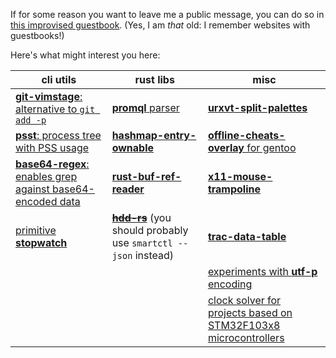 If for some reason you want to leave me a public message, you can do so in [this improvised guestbook](https://github.com/vthriller/vthriller/issues). (Yes, I am _that_ old: I remember websites with guestbooks!)

Here's what might interest you here:

| cli utils | rust libs | misc |
|--|--|--|
| [**git-vimstage**: alternative to `git add -p`](https://github.com/vthriller/git-vimstage)  | [**promql** parser](https://github.com/vthriller/promql) | [**urxvt-split-palettes**](https://github.com/vthriller/urxvt-split-palettes) |
| [**psst**: process tree with PSS usage](https://github.com/vthriller/psst) | [**hashmap-entry-ownable**](https://github.com/vthriller/hashmap-entry-ownable) | [**offline-cheats-overlay** for gentoo](https://github.com/vthriller/offline-cheats-overlay) |
| [**base64-regex**: enables grep against base64-encoded data](https://github.com/vthriller/base64-regex) | [**rust-buf-ref-reader**](https://github.com/vthriller/rust-buf-ref-reader) | [**x11-mouse-trampoline**](https://github.com/vthriller/x11-mouse-trampoline) |
| [primitive **stopwatch**](https://github.com/vthriller/stopwatch) | ~~[**hdd-rs**](https://github.com/vthriller/hdd-rs)~~ (you should probably use `smartctl --json` instead) | [**trac-data-table**](https://github.com/vthriller/trac-data-table) |
| | | [experiments with **utf-p** encoding](https://github.com/vthriller/utf-p) |
| | | [clock solver for projects based on STM32F103x8 microcontrollers](https://github.com/vthriller/stm32f103x8-clock-solver) |
